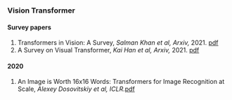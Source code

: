 
### Vision Transformer

#### Survey papers
1. Transformers in Vision: A Survey, *Salman Khan et al, Arxiv,* 2021. [pdf](https://arxiv.org/pdf/2101.01169.pdf)
2. A Survey on Visual Transformer, *Kai Han et al, Arxiv,* 2021. [pdf](https://arxiv.org/pdf/2012.12556.pdf)

#### 2020
1. An Image is Worth 16x16 Words: Transformers for Image Recognition at Scale, *Alexey Dosovitskiy et al, ICLR.*[pdf](https://arxiv.org/pdf/2010.11929.pdf)
